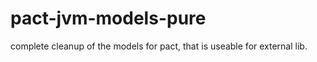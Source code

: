 pact-jvm-models-pure
========
complete cleanup of the models for pact, that is useable for external lib.